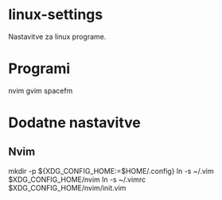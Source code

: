# linux-settings
Nastavitve za linux programe.

# Programi
nvim gvim spacefm

# Dodatne nastavitve
## Nvim
mkdir -p ${XDG_CONFIG_HOME:=$HOME/.config}
ln -s ~/.vim $XDG_CONFIG_HOME/nvim
ln -s ~/.vimrc $XDG_CONFIG_HOME/nvim/init.vim
